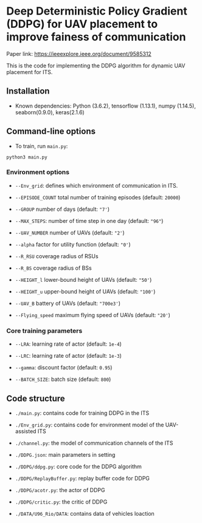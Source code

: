 


# Deep Deterministic Policy Gradient (DDPG) for UAV placement to improve fainess of communication
Paper link: https://ieeexplore.ieee.org/document/9585312


This is the code for implementing the DDPG algorithm for dynamic UAV placement for ITS.

## Installation

- Known dependencies: Python (3.6.2), tensorflow (1.13.1), numpy (1.14.5), seaborn(0.9.0), keras(2.1.6)


## Command-line options

- To train, run `main.py`:

``python3 main.py``


### Environment options

- `--Env_grid`: defines which environment of communication in ITS.

- `--EPISODE_COUNT` total number of training episodes (default: `20000`)

- `--GROUP` number of days (default: `"7'`)

- `--MAX_STEPS`: number of time step in one day (default: `"96"`)

- `--UAV_NUMBER` number of UAVs (default: `"2'`)

- `--alpha` factor for utility function (default: `"0'`)

- `--R_RSU` coverage radius of RSUs 

- `--R_BS` coverage radius of BSs 

- `--HEIGHT_l` lower-bound height of UAVs (default: `"50'`)
 
- `--HEIGHT_u` upper-bound height of UAVs (default: `"100'`)

- `--UAV_B` battery of UAVs (default: `"700e3'`)

- `--Flying_speed` maximum flying speed of UAVs (default: `"20'`)

### Core training parameters

- `--LRA`: learning rate of actor (default: `1e-4`)

- `--LRC`: learning rate of actor (default: `1e-3`)

- `--gamma`: discount factor (default: `0.95`)

- `--BATCH_SIZE`: batch size (default: `800`)


## Code structure

- `./main.py`: contains code for training DDPG in the ITS

- `./Env_grid.py`: contains code for environment model of the UAV-assisted ITS

- `./channel.py`: the model of communication channels of the ITS

- `./DDPG.json`: main parameters in setting

- `./DDPG/ddpg.py`: core code for the DDPG algorithm

- `./DDPG/ReplayBuffer.py`: replay buffer code for DDPG

- `./DDPG/acotr.py`: the actor of DDPG

- `./DDPG/critic.py`: the critic of DDPG

- `./DATA/U96_Rio/DATA`: contains data of vehicles loaction


